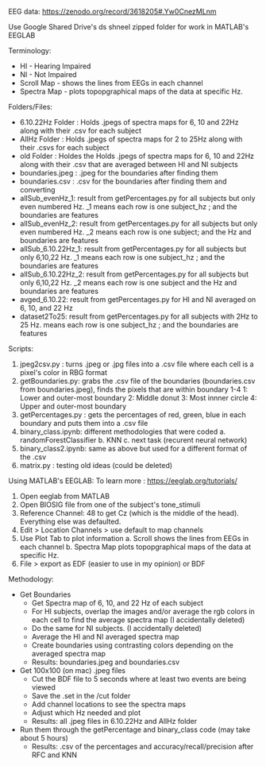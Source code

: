 EEG data: https://zenodo.org/record/3618205#.Yw0CnezMLnm

Use Google Shared Drive's ds shneel zipped folder for work in MATLAB's EEGLAB

Terminology:
- HI - Hearing Impaired
- NI - Not Impaired
- Scroll Map - shows the lines from EEGs in each channel
- Spectra Map - plots topopgraphical maps of the data at specific Hz.

Folders/Files:
- 6.10.22Hz Folder :      Holds .jpegs of spectra maps for 6, 10 and 22Hz along with their .csv for each subject
- AllHz Folder :          Holds .jpegs of spectra maps for 2 to 25Hz along with their .csvs for each subject
- old Folder :            Holdes the Holds .jpegs of spectra maps for 6, 10 and 22Hz along with their .csv that are averaged between HI and NI subjects
- boundaries.jpeg :       .jpeg for the boundaries after finding them
- boundaries.csv :        .csv for the boundaries after finding them and converting
- allSub_evenHz_1:        result from getPercentages.py for all subjects but only even numbered Hz. _1 means each row is one subject_hz ; and the boundaries are features
- allSub_evenHz_2:        result from getPercentages.py for all subjects but only even numbered Hz. _2 means each row is one subject; and the Hz and boundaries are features
- allSub_6.10.22Hz_1:     result from getPercentages.py for all subjects but only 6,10,22 Hz. _1 means each row is one subject_hz ; and the boundaries are features
- allSub_6.10.22Hz_2:     result from getPercentages.py for all subjects but only 6,10,22 Hz. _2 means each row is one subject and the Hz and boundaries are features
- avged_6.10.22:          result from getPercentages.py for HI and NI averaged on 6, 10, and 22 Hz
- dataset2To25:           result from getPercentages.py for all subjects with 2Hz to 25 Hz. means each row is one subject_hz ; and the boundaries are features


Scripts:
1. jpeg2csv.py :        turns .jpeg or .jpg files into a .csv file where each cell is a pixel's color in RBG format
2. getBoundaries.py:    grabs the .csv file of the boundaries (boundaries.csv from boundaries.jpeg), finds the pixels that are within boundary 1-4
                        1: Lower and outer-most boundary
                        2: Middle donut
                        3: Most innner circle
                        4: Upper and outer-most boundary
3. getPercentages.py :  gets the percentages of red, green, blue in each boundary and puts them into a .csv file
4. binary_class.ipynb:  different methodologies that were coded
                        a. randomForestClassifier
                        b. KNN
                        c. next task (recurent neural network)
5. binary_class2.ipynb: same as above but used for a different format of the .csv
6. matrix.py :          testing old ideas (could be deleted)


Using MATLAB's EEGLAB:
To learn more : https://eeglab.org/tutorials/
1. Open eeglab from MATLAB
2. Open BIOSIG file from one of the subject's tone_stimuli
3. Reference Channel: 48 to get Cz (which is the middle of the head). Everything else was defaulted.
4. Edit > Location Channels > use default to map channels
5. Use Plot Tab to plot information
    a. Scroll shows the lines from EEGs in each channel
    b. Spectra Map plots topopgraphical maps of the data at specific Hz.
6. File > export as EDF (easier to use in my opinion) or BDF

Methodology:
- Get Boundaries
    - Get Spectra map of 6, 10, and 22 Hz of each subject
    - For HI subjects, overlap the images and/or average the rgb colors in each cell to find the average spectra map (I accidentally deleted)
    - Do the same for NI subjects. (I accidentally deleted)
    - Average the HI and NI averaged spectra map
    - Create boundaries using contrasting colors depending on the averaged spectra map
    - Results: boundaries.jpeg and boundaries.csv
- Get 100x100 (on mac) .jpeg files
    - Cut the BDF file to 5 seconds where at least two events are being viewed
    - Save the .set in the /cut folder
    - Add channel locations to see the spectra maps
    - Adjust which Hz needed and plot
    - Results: all .jpeg files in 6.10.22Hz and AllHz folder
- Run them through the getPercentage and binary_class code (may take about 5 hours)
    - Results: .csv of the percentages and accuracy/recall/precision after RFC and KNN
